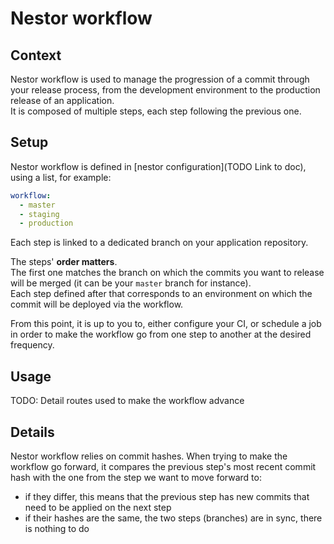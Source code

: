 # Nestor workflow

## Context

Nestor workflow is used to manage the progression of a commit through your release process, from the development environment to the production release of an application.  
It is composed of multiple steps, each step following the previous one.

## Setup

Nestor workflow is defined in [nestor configuration](TODO Link to doc), using a list, for example:

```yaml
workflow:
  - master
  - staging
  - production
```

Each step is linked to a dedicated branch on your application repository.

The steps' **order matters**.  
The first one matches the branch on which the commits you want to release will be merged (it can be your `master` branch for instance).  
Each step defined after that corresponds to an environment on which the commit will be deployed via the workflow.

From this point, it is up to you to, either configure your CI, or schedule a job in order to make the workflow go from one step to another at the desired frequency.

## Usage

TODO: Detail routes used to make the workflow advance

## Details

Nestor workflow relies on commit hashes. When trying to make the workflow go forward, it compares the previous step's most recent commit hash with the one from the step we want to move forward to:

- if they differ, this means that the previous step has new commits that need to be applied on the next step
- if their hashes are the same, the two steps (branches) are in sync, there is nothing to do
